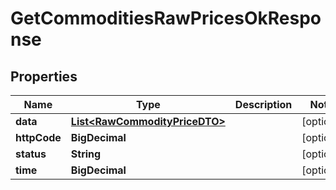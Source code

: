 

# GetCommoditiesRawPricesOkResponse


## Properties

| Name | Type | Description | Notes |
|------------ | ------------- | ------------- | -------------|
|**data** | [**List&lt;RawCommodityPriceDTO&gt;**](RawCommodityPriceDTO.md) |  |  [optional] |
|**httpCode** | **BigDecimal** |  |  [optional] |
|**status** | **String** |  |  [optional] |
|**time** | **BigDecimal** |  |  [optional] |



